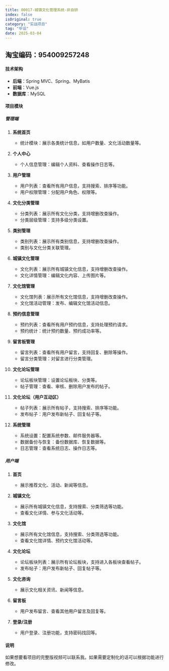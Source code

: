 ```yaml
---
title: 00017-城镇文化管理系统-非自研
index: false
isOriginal: true
category: "实战项目"
tag: "毕设"
date: 2025-03-04
---
```


## 淘宝编码：954009257248

#### 技术架构
- **后端**：Spring MVC、Spring、MyBatis
- **前端**：Vue.js
- **数据库**：MySQL

#### 项目模块

##### 管理端
1. **系统首页**
    - 统计模块：展示各类统计信息，如用户数量、文化活动数量等。

2. **个人中心**
    - 个人信息管理：编辑个人资料、查看操作日志等。

3. **用户管理**
    - 用户列表：查看所有用户信息，支持搜索、排序等功能。
    - 用户权限管理：分配用户角色、权限等。

4. **文化分类管理**
    - 分类列表：展示所有文化分类，支持增删改查操作。
    - 分类层级管理：支持多级分类设置。

5. **类别管理**
    - 类别列表：展示所有类别信息，支持增删改查操作。
    - 类别与文化分类关联管理。

6. **城镇文化管理**
    - 文化列表：展示所有城镇文化信息，支持增删改查操作。
    - 文化详情管理：编辑文化内容、上传图片等。

7. **文化馆管理**
    - 文化馆列表：展示所有文化馆信息，支持增删改查操作。
    - 文化馆活动管理：发布、编辑文化馆活动信息。

8. **预约信息管理**
    - 预约列表：查看所有用户预约信息，支持处理预约请求。
    - 预约统计：统计预约数量、预约成功率等。

9. **留言板管理**
    - 留言列表：查看所有用户留言，支持回复、删除等操作。
    - 留言分类管理：对留言进行分类管理。

10. **文化论坛管理**
    - 论坛板块管理：设置论坛板块、分类等。
    - 帖子管理：查看、审核、删除用户发布的帖子。

11. **文化论坛（用户互动区）**
    - 帖子列表：展示所有帖子，支持搜索、排序等功能。
    - 发布帖子：用户发布新帖子、回复帖子等。

12. **系统管理**
    - 系统设置：配置系统参数、邮件服务器等。
    - 数据备份与恢复：备份数据库、恢复数据等。
    - 日志管理：查看系统日志、操作日志等。

##### 用户端
1. **首页**
    - 展示推荐文化、活动、新闻等信息。

2. **城镇文化**
    - 展示所有城镇文化信息，支持搜索、分类筛选等功能。
    - 查看文化详情、参与文化活动等。

3. **文化馆**
    - 展示所有文化馆信息，支持搜索、分类筛选等功能。
    - 查看文化馆详情、预约文化馆活动等。

4. **文化论坛**
    - 论坛板块列表：展示所有论坛板块，支持进入各板块查看帖子。
    - 发布帖子：用户发布新帖子、回复帖子等。

5. **文化咨询**
    - 展示文化相关资讯、新闻等信息。

6. **留言板**
    - 用户发布留言、查看其他用户留言及回复等。

7. **登录/注册**
    - 用户登录、注册功能，支持密码找回等。


#### 说明
如果想要看项目的完整版视频可以联系我。如果需要定制化的话可以根据功能进行修改。

